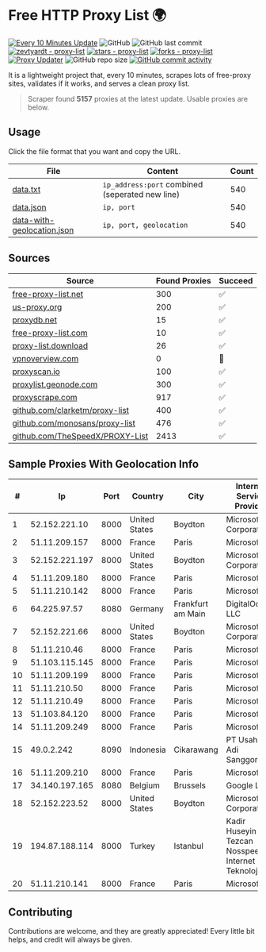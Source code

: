
# Free HTTP Proxy List 🌍

[![Every 10 Minutes Update](https://github.com/mertguvencli/http-proxy-list/actions/workflows/main.yml/badge.svg?branch=main)](https://github.com/mertguvencli/http-proxy-list/actions/workflows/main.yml)
![GitHub](https://img.shields.io/github/license/mertguvencli/http-proxy-list)
![GitHub last commit](https://img.shields.io/github/last-commit/mertguvencli/http-proxy-list)
[![zevtyardt - proxy-list](https://img.shields.io/static/v1?label=zevtyardt&message=proxy-list&color=blue&logo=github)](https://github.com/zevtyardt/proxy-list "Go to GitHub repo")
[![stars - proxy-list](https://img.shields.io/github/stars/zevtyardt/proxy-list?style=social)](https://github.com/zevtyardt/proxy-list)
[![forks - proxy-list](https://img.shields.io/github/forks/zevtyardt/proxy-list?style=social)](https://github.com/zevtyardt/proxy-list)
[![Proxy Updater](https://github.com/zevtyardt/proxy-list/workflows/Proxy%20Updater/badge.svg)](https://github.com/zevtyardt/proxy-list/actions?query=workflow:"Proxy+Updater")
![GitHub repo size](https://img.shields.io/github/repo-size/zevtyardt/proxy-list)
[![GitHub commit activity](https://img.shields.io/github/commit-activity/m/zevtyardt/proxy-list?logo=commits)](https://github.com/zevtyardt/proxy-list/commits/main)

It is a lightweight project that, every 10 minutes, scrapes lots of free-proxy sites, validates if it works, and serves a clean proxy list.

> Scraper found **5157** proxies at the latest update. Usable proxies are below.

## Usage

Click the file format that you want and copy the URL.

|File|Content|Count|
|----|-------|-----|
|[data.txt](https://raw.githubusercontent.com/mertguvencli/http-proxy-list/main/proxy-list/data.txt)|`ip_address:port` combined (seperated new line)|540|
|[data.json](https://raw.githubusercontent.com/mertguvencli/http-proxy-list/main/proxy-list/data.json)|`ip, port`|540|
|[data-with-geolocation.json](https://raw.githubusercontent.com/mertguvencli/http-proxy-list/main/proxy-list/data-with-geolocation.json)|`ip, port, geolocation`|540|

## Sources

|Source|Found Proxies|Succeed|
|------|-------------|-------|
|[free-proxy-list.net](https://free-proxy-list.net)|300|✅|
|[us-proxy.org](https://www.us-proxy.org)|200|✅|
|[proxydb.net](http://proxydb.net)|15|✅|
|[free-proxy-list.com](https://free-proxy-list.com/?page=&port=&type%5B%5D=http&type%5B%5D=https&up_time=0&search=Search)|10|✅|
|[proxy-list.download](https://www.proxy-list.download/HTTP)|26|✅|
|[vpnoverview.com](https://vpnoverview.com/privacy/anonymous-browsing/free-proxy-servers)|0|🚫|
|[proxyscan.io](https://www.proxyscan.io)|100|✅|
|[proxylist.geonode.com](https://proxylist.geonode.com/api/proxy-list?limit=300&page=1&sort_by=lastChecked&sort_type=desc&protocols=http,https)|300|✅|
|[proxyscrape.com](https://api.proxyscrape.com/v2/?request=displayproxies&protocol=http&timeout=10000&country=all&ssl=all&anonymity=all)|917|✅|
|[github.com/clarketm/proxy-list](https://raw.githubusercontent.com/clarketm/proxy-list/master/proxy-list-raw.txt)|400|✅|
|[github.com/monosans/proxy-list](https://raw.githubusercontent.com/monosans/proxy-list/main/proxies/http.txt)|476|✅|
|[github.com/TheSpeedX/PROXY-List](https://raw.githubusercontent.com/TheSpeedX/PROXY-List/master/http.txt)|2413|✅|


## Sample Proxies With Geolocation Info

|#|Ip|Port|Country|City|Internet Service Provider|
|-|--|----|-------|----|-------------------------|
|1|52.152.221.10|8000|United States|Boydton|Microsoft Corporation|
|2|51.11.209.157|8000|France|Paris|Microsoft|
|3|52.152.221.197|8000|United States|Boydton|Microsoft Corporation|
|4|51.11.209.180|8000|France|Paris|Microsoft|
|5|51.11.210.142|8000|France|Paris|Microsoft|
|6|64.225.97.57|8080|Germany|Frankfurt am Main|DigitalOcean, LLC|
|7|52.152.221.66|8000|United States|Boydton|Microsoft Corporation|
|8|51.11.210.46|8000|France|Paris|Microsoft|
|9|51.103.115.145|8000|France|Paris|Microsoft|
|10|51.11.209.199|8000|France|Paris|Microsoft|
|11|51.11.210.50|8000|France|Paris|Microsoft|
|12|51.11.210.49|8000|France|Paris|Microsoft|
|13|51.103.84.120|8000|France|Paris|Microsoft|
|14|51.11.209.249|8000|France|Paris|Microsoft|
|15|49.0.2.242|8090|Indonesia|Cikarawang|PT Usaha Adi Sanggoro|
|16|51.11.209.210|8000|France|Paris|Microsoft|
|17|34.140.197.165|8080|Belgium|Brussels|Google LLC|
|18|52.152.223.52|8000|United States|Boydton|Microsoft Corporation|
|19|194.87.188.114|8000|Turkey|Istanbul|Kadir Huseyin Tezcan Nosspeed Internet Teknolojileri|
|20|51.11.210.141|8000|France|Paris|Microsoft|



## Contributing

Contributions are welcome, and they are greatly appreciated! Every
little bit helps, and credit will always be given.

